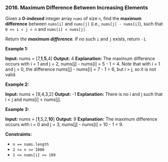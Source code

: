 ### 2016\. Maximum Difference Between Increasing Elements

Given a **0-indexed** integer array `nums` of size `n`, find the **maximum difference** between `nums[i]` and `nums[j]` (i.e., `nums[j] - nums[i]`), such that `0 <= i < j < n` and `nums[i] < nums[j]`.

Return _the **maximum difference**._ If no such `i` and `j` exists, return `-1`.

**Example 1:**

**Input:** nums = \[7,**1**,**5**,4\]
**Output:** 4
**Explanation:**
The maximum difference occurs with i = 1 and j = 2, nums\[j\] - nums\[i\] = 5 - 1 = 4.
Note that with i = 1 and j = 0, the difference nums\[j\] - nums\[i\] = 7 - 1 = 6, but i > j, so it is not valid.

**Example 2:**

**Input:** nums = \[9,4,3,2\]
**Output:** -1
**Explanation:**
There is no i and j such that i < j and nums\[i\] < nums\[j\].

**Example 3:**

**Input:** nums = \[**1**,5,2,**10**\]
**Output:** 9
**Explanation:**
The maximum difference occurs with i = 0 and j = 3, nums\[j\] - nums\[i\] = 10 - 1 = 9.

**Constraints:**

*   `n == nums.length`
*   `2 <= n <= 1000`
*   `1 <= nums[i] <= 109`
